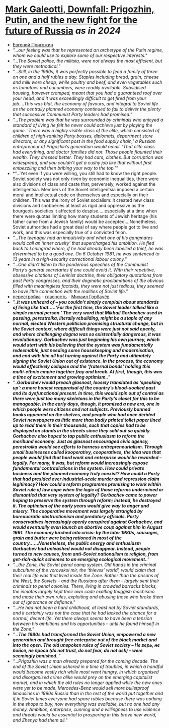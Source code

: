 # [Mark Galeotti, Downfall: Prigozhin, Putin, and the new fight for the future of Russia](https://www.amazon.co.uk/Downfall-Prigozhin-Putin-Future-Russia/dp/B0CPM9LS3K) *as in 2024*

- [Евгений Пригожин](https://en.wikipedia.org/wiki/Yevgeny_Prigozhin)
- *"...our feeling was that he represented an archetype of the Putin regime, whom we could use to explore some of our respective interests."*
- *"...The Soviet police, the militsia, were not always the most efficient, but they were methodical."*
- *"...Still, in the 1960s, it was perfectly possible to feed a family of three on one and a half rubles a day. Staples including bread, grain, cheese and milk were cheap, while poultry and beef, and even vegetables such as tomatoes and cucumbers, were readily available. Subsidised housing, however cramped, meant that you had a guaranteed roof over your head, and it was exceedingly difficult to get fired from your job....This was blat, the economy of favours, and integral to Soviet life as the centrally planned economy continued to fail to deliver the plenty that successive Communist Party leaders had promised."*
- *"...The problem was that he was surrounded by criminals who enjoyed a standard of living he felt he never could achieve just by playing the game. ‘There was a highly visible class of the elite, which consisted of children of high-ranking Party bosses, diplomats, department store directors, or any significant post in the food supply chain,’ a Russian entrepreneur of Prigozhin’s generation would recall. ‘That elite class had everything, and doctor families did not. Those people flaunted their wealth. They dressed better. They had cars, clothes. But corruption was widespread, and you couldn’t get a cushy job like that without first embezzling and then bribing your way to the top.’"*
- *"...Yet even if you were willing, you still had to know the right people. Soviet society was not only riven by economic inequalities, there were also divisions of class and caste that, perversely, worked against the intelligentsia. Members of the Soviet intelligentsia imposed a certain moral and intellectual code on themselves and especially on their children. This was the irony of Soviet socialism: it created new class divisions and snobberies at least as rigid and oppressive as the bourgeois societies it affected to despise.....especially at a time when there were quotas limiting how many students of Jewish heritage (his father came from a Jewish family) would be accepted....Nonetheless, Soviet authorities had a great deal of say where people got to live and work, and this was especially true of a convicted felon.
- *"...The teenager had an impulsivity and what one of his gangmates would call an ‘inner cruelty’ that supercharged his ambition. He fled back to Leningrad where, if he had already been labelled a thief, he was determined to be a good one. On 6 October 1981, he was sentenced to 13 years in a high-security correctional labour colony."*
- *"...One didn’t listen to the ponderous speeches of the Communist Party’s general secretaries if one could avoid it. With their repetitive, obsessive citations of Leninist doctrine, their obligatory quotations from past Party congresses, and their dogmatic proclamations of the obvious filled with meaningless factoids, they were not just tedious, they seemed to have little connection with the realities of Soviet life."*
- [перестройка](https://en.wikipedia.org/wiki/Perestroika) - [гласность](https://en.wikipedia.org/wiki/Glasnost) - [Михаил Горбачёв](https://en.wikipedia.org/wiki/Mikhail_Gorbachev)
- *"..**It was unheard of – you couldn’t simply complain about standards of living like that.....‘For the first time, the Soviet leader talked like a simple normal person.’ The very word that Mikhail Gorbachev used in passing, perestroika, literally rebuilding, might be a staple of any normal, elected Western politician promising structural change, but in the Soviet context, where difficult things were just not said openly, and where challenging dogma was so existentially dangerous, it was revolutionary. Gorbachev was just beginning his own journey, which would start with his believing that the system was fundamentally redeemable, just needing some housekeeping and modernisation, and end with him all but turning against the Party and ultimately signing the Soviet Union out of existence. In the process, the economy would effectively collapse and the ‘fraternal bonds’ holding this multi-ethnic empire together fray and break. At first, though, this was a time of excitement and growing optimism.**."*
- *"..**Gorbachev would preach glasnost, loosely translated as ‘speaking up’: a more honest reappraisal of the country’s blood-soaked past and its dysfunctional present. In time, this would spin out of control as there were just too many skeletons in the Party’s closet for this to be manageable. In the early days, though, it promised a new era, one in which people were citizens and not subjects. Previously banned books appeared on the shelves, and people who had once derided Soviet newspapers as little more than badly printed toilet paper lined up to read them in their thousands, such that copies had to be displayed on stands in the streets since they sold out so quickly. Gorbachev also hoped to tap public enthusiasm to reform the moribund economy. Just as glasnost encouraged civic agency, perestroika would see efforts to harness entrepreneurialism. Through small businesses called kooperativy, cooperatives, the idea was that people would find that hard work and enterprise would be rewarded – legally. For many, it was, but reform would increasingly expose fundamental contradictions in the system. How could private business and the planned economy truly coexist? How could a Party that had presided over industrial-scale murder and repression claim legitimacy? How could a reform programme promising to work within Soviet rule of law cope when the logic of those reforms undermined or dismantled that very system of legality? Gorbachev came to power hoping to preserve the system through reform; instead, he destroyed it. The optimism of the early years would give way to anger and misery. The cooperative movement was largely strangled by bureaucratic obstructionism and predatory officials. Party conservatives increasingly openly conspired against Gorbachev, and would eventually even launch an abortive coup against him in August 1991. The economy lurched into crisis: by the later 1980s, sausages, grain and butter were being rationed in most of the country......Nonetheless, the public energy and enthusiasm Gorbachev had unleashed would not disappear. Instead, people turned to new causes, from anti-Soviet nationalism to religion, from get-rich-quick schemes to an emerging ecological movement.**."*
- *"...the Zone, the Soviet penal camp system. Old hands in the criminal subculture of the vorovskoi mir, the ‘thieves’ world’, would claim that their real life was that lived inside the Zone. Rather than the prisons of the West, the Soviets – and the Russians after them – largely sent their criminals to penal colonies. There, living in crowded barracks blocks, the inmates largely kept their own code exalting thuggish machismo and made their own rules, exploiting and abusing those who broke them out of ignorance or defiance."*
- *"...He had not been a hard childhood, at least not by Soviet standards, and it certainly was not the case that he had lacked the chance for a normal, decent life. Yet there always seems to have been a tension between his ambitions and his opportunities – until he found himself in the Zone."*
- *"...**The 1980s had transformed the Soviet Union, empowered a new generation and brought free enterprise out of the black market and into the open. The old unspoken rules of Soviet society – Не верь, не бойся, не проси (do not trust, do not fear, do not ask) – were seemingly banished.**."*
- *"...Prigozhin was a man already prepared for the coming decade. The end of the Soviet Union ushered in a time of troubles, in which a handful would become vastly rich while most went hungry, in which organised and disorganised crime alike would prey on the emerging capitalist market, and in which the old rules no longer applied while the new ones were yet to be made. Mercedes-Benz would sell more bulletproof limousines in 1990s Russia than in the rest of the world put together and if in Soviet times everyone had spare rubles because there was nothing in the shops to buy, now everything was available, but no one had any money. Ambition, enterprise, cunning and a willingness to use violence and threats would be essential to prospering in this brave new world, and Zhenya had them all."*
